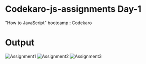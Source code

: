 # Codekaro-js-assignments Day-1
"How to JavaScript" bootcamp : Codekaro

# Output
![Assignment1](https://github.com/Monalisa-24/Codekaro-js-assignments/assets/116990954/9812f3d6-f531-45c2-a34a-3430739cf49e)
![Assignment2](https://github.com/Monalisa-24/Codekaro-js-assignments/assets/116990954/94a9609f-d46d-45aa-8dd7-c9b17d71a9d8)
![Assignment3](https://github.com/Monalisa-24/Codekaro-js-assignments/assets/116990954/5850c936-5127-4398-ab43-58078ad360fd)
